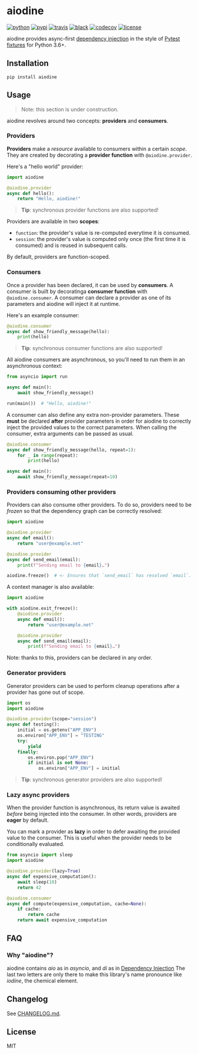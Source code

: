 # aiodine

[![python](https://img.shields.io/pypi/pyversions/aiodine.svg?logo=python&logoColor=fed749&colorB=3770a0&label=)](https://www.python.org)
[![pypi](https://img.shields.io/pypi/v/aiodine.svg)][pypi-url]
[![travis](https://img.shields.io/travis/bocadilloproject/aiodine.svg)](https://travis-ci.org/bocadilloproject/aiodine)
[![black](https://img.shields.io/badge/code_style-black-000000.svg)](https://github.com/ambv/black)
[![codecov](https://codecov.io/gh/bocadilloproject/aiodine/branch/master/graph/badge.svg)](https://codecov.io/gh/bocadilloproject/aiodine)
[![license](https://img.shields.io/pypi/l/aiodine.svg)][pypi-url]

[pypi-url]: https://pypi.org/project/aiodine/

aiodine provides async-first [dependency injection][di] in the style of [Pytest fixtures](https://docs.pytest.org/en/latest/fixture.html) for Python 3.6+.

## Installation

```
pip install aiodine
```

## Usage

> Note: this section is under construction.

aiodine revolves around two concepts: **providers** and **consumers**.

### Providers

**Providers** make a _resource_ available to consumers within a certain _scope_. They are created by decorating a **provider function** with `@aiodine.provider`.

Here's a "hello world" provider:

```python
import aiodine

@aiodine.provider
async def hello():
    return "Hello, aiodine!"
```

> **Tip**: synchronous provider functions are also supported!

Providers are available in two **scopes**:

- `function`: the provider's value is re-computed everytime it is consumed.
- `session`: the provider's value is computed only once (the first time it is consumed) and is reused in subsequent calls.

By default, providers are function-scoped.

### Consumers

Once a provider has been declared, it can be used by **consumers**. A consumer is built by decoratinga **consumer function** with `@aiodine.consumer`. A consumer can declare a provider as one of its parameters and aiodine will inject it at runtime.

Here's an example consumer:

```python
@aiodine.consumer
async def show_friendly_message(hello):
    print(hello)

```

> **Tip**: synchronous consumer functions are also supported!

All aiodine consumers are asynchronous, so you'll need to run them in an asynchronous context:

```python
from asyncio import run

async def main():
    await show_friendly_message()

run(main())  # "Hello, aiodine!"
```

A consumer can also define any extra non-provider parameters. These **must** be declared **after** provider parameters in order for aiodine to correctly inject the provided values to the correct parameters. When calling the consumer, extra arguments can be passed as usual.

```python
@aiodine.consumer
async def show_friendly_message(hello, repeat=1):
    for _ in range(repeat):
        print(hello)

async def main():
    await show_friendly_message(repeat=10)
```

### Providers consuming other providers

Providers can also consume other providers. To do so, providers need to be _frozen_ so that the dependency graph can be correctly resolved:

```python
import aiodine

@aiodine.provider
async def email():
    return "user@example.net"

@aiodine.provider
async def send_email(email):
    print(f"Sending email to {email}…")

aiodine.freeze()  # <- Ensures that `send_email` has resolved `email`.
```

A context manager is also available:

```python
import aiodine

with aiodine.exit_freeze():
    @aiodine.provider
    async def email():
        return "user@example.net"

    @aiodine.provider
    async def send_email(email):
        print(f"Sending email to {email}…")
```

Note: thanks to this, providers can be declared in any order.

### Generator providers

Generator providers can be used to perform cleanup operations after a provider has gone out of scope.

```python
import os
import aiodine

@aiodine.provider(scope="session")
async def testing():
    initial = os.getenv("APP_ENV")
    os.environ["APP_ENV"] = "TESTING"
    try:
        yield
    finally:
        os.environ.pop("APP_ENV")
        if initial is not None:
            os.environ["APP_ENV"] = initial
```

> **Tip**: synchronous generator providers are also supported!

### Lazy async providers

When the provider function is asynchronous, its return value is awaited _before_ being injected into the consumer. In other words, providers are **eager** by default.

You can mark a provider as **lazy** in order to defer awaiting the provided value to the consumer. This is useful when the provider needs to be conditionally evaluated.

```python
from asyncio import sleep
import aiodine

@aiodine.provider(lazy=True)
async def expensive_computation():
    await sleep(10)
    return 42

@aiodine.consumer
async def compute(expensive_computation, cache=None):
    if cache:
        return cache
    return await expensive_computation
```

## FAQ

### Why "aiodine"?

aiodine contains _aio_ as in _asyncio_, and _di_ as in [Dependency Injection][di] The last two letters are only there to make this library's name pronounce like _iodine_, the chemical element.

[di]: https://en.wikipedia.org/wiki/Dependency_injection

## Changelog

See [CHANGELOG.md](https://github.com/bocadilloproject/aiodine/blob/master/CHANGELOG.md).

## License

MIT
